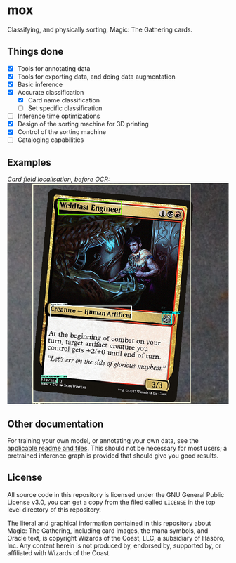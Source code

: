 # mox
Classifying, and physically sorting, Magic: The Gathering cards.

## Things done
- [X] Tools for annotating data
- [X] Tools for exporting data, and doing data augmentation
- [X] Basic inference
- [X] Accurate classification
  - [X] Card name classification
  - [ ] Set specific classification
- [ ] Inference time optimizations
- [X] Design of the sorting machine for 3D printing
- [X] Control of the sorting machine
- [ ] Cataloging capabilities

## Examples
_Card field localisation, before OCR:_
![Localisation example](https://raw.githubusercontent.com/pietroglyph/mox/master/docs/localize_example.png)

## Other documentation
For training your own model, or annotating your own data, see the [applicable readme and files](https://github.com/pietroglyph/mox/tree/master/train).
This should not be necessary for most users; a pretrained inference graph is provided that should give you good results.

## License
All source code in this repository is licensed under the GNU General Public License v3.0, you can get a copy from the filed called `LICENSE` in the top level directory of this repository.

The literal and graphical information contained in this repository about Magic: The Gathering, including card images, the mana symbols, and Oracle text, is copyright Wizards of the Coast, LLC, a subsidiary of Hasbro, Inc. Any content herein is not produced by, endorsed by, supported by, or affiliated with Wizards of the Coast.
